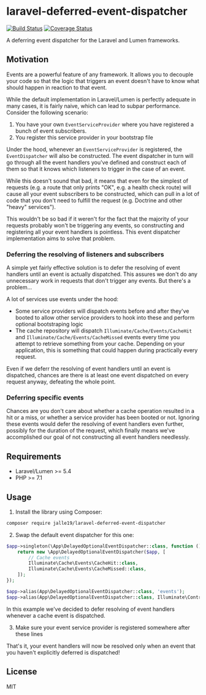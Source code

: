 # laravel-deferred-event-dispatcher

[![Build Status](https://travis-ci.org/Jalle19/laravel-deferred-event-dispatcher.svg?branch=master)](https://travis-ci.org/Jalle19/laravel-deferred-event-dispatcher)
[![Coverage Status](https://coveralls.io/repos/github/Jalle19/laravel-deferred-event-dispatcher/badge.svg?branch=master)](https://coveralls.io/github/Jalle19/laravel-deferred-event-dispatcher?branch=master)

A deferring event dispatcher for the Laravel and Lumen frameworks.

## Motivation

Events are a powerful feature of any framework. It allows you to decouple your code so that the logic that triggers an 
event doesn't have to know what should happen in reaction to that event.

While the default implementation in Laravel/Lumen is perfectly adequate in many cases, it is fairly naive, which can 
lead to subpar performance. Consider the following scenario:

1. You have your own `EventServiceProvider` where you have registered a bunch of event subscribers.
2. You register this service provider in your bootstrap file

Under the hood, whenever an `EventServiceProvider` is registered, the `EventDispatcher` will also be constructed. The 
event dispatcher in turn will go through all the event handlers you've defined and construct each of them 
so that it knows which listeners to trigger in the case of an event.

While this doesn't sound that bad, it means that even for the simplest of requests (e.g. a route that only prints "OK", 
e.g. a health check route) will cause all your event subscribers to be constructed, which can pull in a lot of code 
that you don't need to fulfill the request (e.g. Doctrine and other "heavy" services").

This wouldn't be so bad if it weren't for the fact that the majority of your requests probably won't be triggering any 
events, so constructing and registering all your event handlers is pointless. This event dispatcher 
implementation aims to solve that problem.

### Deferring the resolving of listeners and subscribers

A simple yet fairly effective solution is to defer the resolving of event handlers until an event is 
actually dispatched. This assures we don't do any unnecessary work in requests that don't trigger any events. But 
there's a problem...

A lot of services use events under the hood:

* Some service providers will dispatch events before and after they've booted to allow other service providers to 
hook into these and perform optional bootstraping logic
* The cache repository will dispatch `Illuminate/Cache/Events/CacheHit` and `Illuminate/Cache/Events/CacheMissed` 
events every time you attempt to retrieve something from your cache. Depending on your application, this is something 
that could happen during practically every request.

Even if we deferr the resolving of event handlers until an event is dispatched, chances are there is 
at least one event dispatched on every request anyway, defeating the whole point.

### Deferring specific events

Chances are you don't care about whether a cache operation resulted in a hit or a miss, or whether a service provider 
has been booted or not. Ignoring these events would defer the resolving of event handlers even further, 
possibly for the duration of the request, which finally means we've accomplished our goal of not constructing all 
event handlers needlessly.

## Requirements

* Laravel/Lumen >= 5.4
* PHP >= 7.1

## Usage

1. Install the library using Composer:

```bash
composer require jalle19/laravel-deferred-event-dispatcher
```

2. Swap the default event dispatcher for this one:

```php
$app->singleton(\App\DelayedOptionalEventDispatcher::class, function () use ($app) {
    return new \App\DelayedOptionalEventDispatcher($app, [
        // Cache events
        Illuminate\Cache\Events\CacheHit::class,
        Illuminate\Cache\Events\CacheMissed::class,
    ]);
});

$app->alias(App\DelayedOptionalEventDispatcher::class, 'events');
$app->alias(App\DelayedOptionalEventDispatcher::class, Illuminate\Contracts\Events\Dispatcher::class);
```

In this example we've decided to defer resolving of event handlers whenever a cache event is dispatched.

3. Make sure your event service provider is registered somewhere after these lines

That's it, your event handlers will now be resolved only when an event that you haven't explicitly deferred is 
dispatched!

## License

MIT
